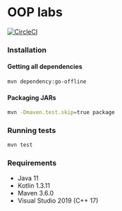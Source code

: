 # OOP labs

[![CircleCI](https://circleci.com/gh/DavidArutiunian/OOP/tree/master.svg?style=svg)](https://circleci.com/gh/DavidArutiunian/OOP/tree/master)

### Installation

#### Getting all dependencies

```bash
mvn dependency:go-offline
```

#### Packaging JARs

```bash
mvn -Dmaven.test.skip=true package
```

### Running tests

```bash
mvn test
```

### Requirements

* Java 11
* Kotlin 1.3.11
* Maven 3.6.0
* Visual Studio 2019 (C++ 17)
